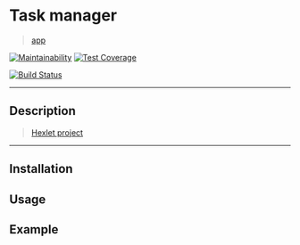 # Task manager
> [app](https://aethra-task-manager.herokuapp.com/)

[![Maintainability](https://api.codeclimate.com/v1/badges/34c7602d1de18d05fe17/maintainability)](https://codeclimate.com/github/AndreyMork/project-lvl4-s203/maintainability)
[![Test Coverage](https://api.codeclimate.com/v1/badges/34c7602d1de18d05fe17/test_coverage)](https://codeclimate.com/github/AndreyMork/project-lvl4-s203/test_coverage)

[![Build Status](https://travis-ci.org/AndreyMork/project-lvl4-s203.svg?branch=master)](https://travis-ci.org/AndreyMork/project-lvl4-s203)
***
## Description
> [Hexlet project](https://ru.hexlet.io/projects)

***
## Installation

## Usage

## Example
